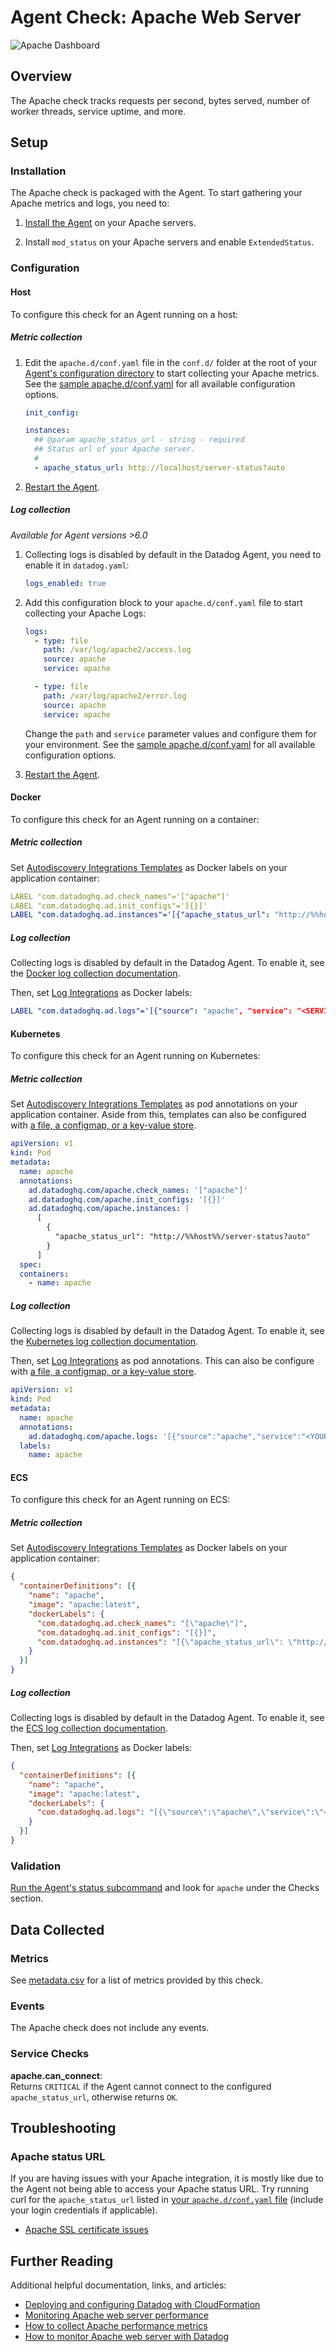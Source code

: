 # Agent Check: Apache Web Server

![Apache Dashboard][1]

## Overview

The Apache check tracks requests per second, bytes served, number of worker threads, service uptime, and more.

## Setup

### Installation

The Apache check is packaged with the Agent. To start gathering your Apache metrics and logs, you need to:

1. [Install the Agent][2] on your Apache servers.

2. Install `mod_status` on your Apache servers and enable `ExtendedStatus`.

### Configuration

<!-- xxx tabs xxx -->
<!-- xxx tab "Host" xxx -->

#### Host

To configure this check for an Agent running on a host:

##### Metric collection

1. Edit the `apache.d/conf.yaml` file in the `conf.d/` folder at the root of your [Agent's configuration directory][3] to start collecting your Apache metrics. See the [sample apache.d/conf.yaml][4] for all available configuration options.

   ```yaml
   init_config:

   instances:
     ## @param apache_status_url - string - required
     ## Status url of your Apache server.
     #
     - apache_status_url: http://localhost/server-status?auto
   ```

2. [Restart the Agent][5].

##### Log collection

_Available for Agent versions >6.0_

1. Collecting logs is disabled by default in the Datadog Agent, you need to enable it in `datadog.yaml`:

   ```yaml
   logs_enabled: true
   ```

2. Add this configuration block to your `apache.d/conf.yaml` file to start collecting your Apache Logs:

   ```yaml
   logs:
     - type: file
       path: /var/log/apache2/access.log
       source: apache
       service: apache

     - type: file
       path: /var/log/apache2/error.log
       source: apache
       service: apache
   ```

    Change the `path` and `service` parameter values and configure them for your environment. See the [sample apache.d/conf.yaml][4] for all available configuration options.

3. [Restart the Agent][5].

<!-- xxz tab xxx -->
<!-- xxx tab "Docker" xxx -->

#### Docker

To configure this check for an Agent running on a container:

##### Metric collection

Set [Autodiscovery Integrations Templates][15] as Docker labels on your application container:

```yaml
LABEL "com.datadoghq.ad.check_names"='["apache"]'
LABEL "com.datadoghq.ad.init_configs"='[{}]'
LABEL "com.datadoghq.ad.instances"='[{"apache_status_url": "http://%%host%%/server-status?auto"}]'
```

##### Log collection


Collecting logs is disabled by default in the Datadog Agent. To enable it, see the [Docker log collection documentation][16].

Then, set [Log Integrations][17] as Docker labels:

```yaml
LABEL "com.datadoghq.ad.logs"='[{"source": "apache", "service": "<SERVICE_NAME>"}]'
```

<!-- xxz tab xxx -->
<!-- xxx tab "Kubernetes" xxx -->

#### Kubernetes

To configure this check for an Agent running on Kubernetes:

##### Metric collection

Set [Autodiscovery Integrations Templates][18] as pod annotations on your application container. Aside from this, templates can also be configured with [a file, a configmap, or a key-value store][19].

```yaml
apiVersion: v1
kind: Pod
metadata:
  name: apache
  annotations:
    ad.datadoghq.com/apache.check_names: '["apache"]'
    ad.datadoghq.com/apache.init_configs: '[{}]'
    ad.datadoghq.com/apache.instances: |
      [
        {
          "apache_status_url": "http://%%host%%/server-status?auto"
        }
      ]
  spec:
  containers:
    - name: apache
```

##### Log collection


Collecting logs is disabled by default in the Datadog Agent. To enable it, see the [Kubernetes log collection documentation][20].

Then, set [Log Integrations][21] as pod annotations. This can also be configure with [a file, a configmap, or a key-value store][22].

```yaml
apiVersion: v1
kind: Pod
metadata:
  name: apache
  annotations:
    ad.datadoghq.com/apache.logs: '[{"source":"apache","service":"<YOUR_APP_NAME>"}]'
  labels:
    name: apache
```


<!-- xxz tab xxx -->
<!-- xxx tab "ECS" xxx -->

#### ECS

To configure this check for an Agent running on ECS:

##### Metric collection

Set [Autodiscovery Integrations Templates][23] as Docker labels on your application container:

```json
{
  "containerDefinitions": [{
    "name": "apache",
    "image": "apache:latest",
    "dockerLabels": {
      "com.datadoghq.ad.check_names": "[\"apache\"]",
      "com.datadoghq.ad.init_configs": "[{}]",
      "com.datadoghq.ad.instances": "[{\"apache_status_url\": \"http://%%host%%/server-status?auto\"}]"
    }
  }]
}
```

##### Log collection


Collecting logs is disabled by default in the Datadog Agent. To enable it, see the [ECS log collection documentation][24].

Then, set [Log Integrations][25] as Docker labels:

```json
{
  "containerDefinitions": [{
    "name": "apache",
    "image": "apache:latest",
    "dockerLabels": {
      "com.datadoghq.ad.logs": "[{\"source\":\"apache\",\"service\":\"<YOUR_APP_NAME>\"}]"
    }
  }]
}
```

<!-- xxz tab xxx -->
<!-- xxz tabs xxx -->

### Validation

[Run the Agent's status subcommand][8] and look for `apache` under the Checks section.

## Data Collected

### Metrics

See [metadata.csv][9] for a list of metrics provided by this check.

### Events

The Apache check does not include any events.

### Service Checks

**apache.can_connect**:<br>
Returns `CRITICAL` if the Agent cannot connect to the configured `apache_status_url`, otherwise returns `OK`.

## Troubleshooting

### Apache status URL

If you are having issues with your Apache integration, it is mostly like due to the Agent not being able to access your Apache status URL. Try running curl for the `apache_status_url` listed in [your `apache.d/conf.yaml` file][4] (include your login credentials if applicable).

- [Apache SSL certificate issues][10]

## Further Reading

Additional helpful documentation, links, and articles:

- [Deploying and configuring Datadog with CloudFormation][11]
- [Monitoring Apache web server performance][12]
- [How to collect Apache performance metrics][13]
- [How to monitor Apache web server with Datadog][14]

[1]: https://raw.githubusercontent.com/DataDog/integrations-core/master/apache/images/apache_dashboard.png
[2]: https://docs.datadoghq.com/agent/
[3]: https://docs.datadoghq.com/agent/guide/agent-configuration-files/#agent-configuration-directory
[4]: https://github.com/DataDog/integrations-core/blob/master/apache/datadog_checks/apache/data/conf.yaml.example
[5]: https://docs.datadoghq.com/agent/guide/agent-commands/#start-stop-and-restart-the-agent
[6]: https://docs.datadoghq.com/agent/kubernetes/integrations/
[7]: https://docs.datadoghq.com/agent/kubernetes/log/
[8]: https://docs.datadoghq.com/agent/guide/agent-commands/#agent-status-and-information
[9]: https://github.com/DataDog/integrations-core/blob/master/apache/metadata.csv
[10]: https://docs.datadoghq.com/integrations/faq/apache-ssl-certificate-issues/
[11]: https://www.datadoghq.com/blog/deploying-datadog-with-cloudformation
[12]: https://www.datadoghq.com/blog/monitoring-apache-web-server-performance
[13]: https://www.datadoghq.com/blog/collect-apache-performance-metrics
[14]: https://www.datadoghq.com/blog/monitor-apache-web-server-datadog
[15]: https://docs.datadoghq.com/agent/docker/integrations/?tab=docker
[16]: https://docs.datadoghq.com/agent/docker/log/?tab=containerinstallation#installation
[17]: https://docs.datadoghq.com/agent/docker/log/?tab=containerinstallation#log-integrations
[18]: https://docs.datadoghq.com/agent/kubernetes/integrations/?tab=kubernetes
[19]: https://docs.datadoghq.com/agent/kubernetes/integrations/?tab=kubernetes#configuration
[20]: https://docs.datadoghq.com/agent/kubernetes/log/?tab=containerinstallation#setup
[21]: https://docs.datadoghq.com/agent/docker/log/?tab=containerinstallation#log-integrations
[22]: https://docs.datadoghq.com/agent/kubernetes/log/?tab=daemonset#configuration
[23]: https://docs.datadoghq.com/agent/docker/integrations/?tab=docker
[24]: https://docs.datadoghq.com/agent/amazon_ecs/logs/?tab=linux
[25]: https://docs.datadoghq.com/agent/docker/log/?tab=containerinstallation#log-integrations
